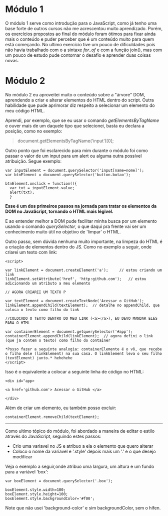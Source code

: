 # Módulo 1

O módulo 1 serve como introdução para o JavaScript, como já tenho uma base forte de outros cursos não me acrescentou muito aprendizado.
Porém, os exercícios propostos ao final do módulo foram ótimos para fixar ainda mais o conteúdo e puder perceber que é um conteúdo muito para quem está começando.
No ultimo exercício tive um pouco de dificuldades pois não havia trabalhado com o a sintaxe *for..of* e com a função join(), mas com um pouco de estudo pude contornar o desafio e aprender duas coisas novas.


# Módulo 2

No módulo 2 eu aproveitei muito o conteúdo sobre a "árvore" DOM, aprendendo a criar e alterar elementos do HTML dentro do script.
Outra habilidade que pude aprimorar diz respeito a selecionar um elemento do meu código HTML. 

Aprendi, por exemplo, que se eu usar o comando *getElementsByTagName* e ouver mais de um daquele tipo que selecionei, basta eu declara a posição, como no exemplo:

> document.getElementsByTagName('input')[0];


Outro ponto que foi esclarecido para mim durante o módulo foi como passar o valor de um input para um alert ou alguma outra possível atribuição. Segue exemplo:

```
var inputElement = document.querySelector('input[name=nome]');
var btnElement = document.querySelector('button.botao');

btnElement.onclick = function(){
  var txt = inputElement.value;
  alert(txt);
  }
```

**Esse é um dos primeiros passos na jornada para tratar os elementos da DOM no JavaScript, tornando o HTML mais légivel.**

E ao entender melhor a DOM pude facilitar minha busca por um elemento usando o comando *querySelector*, o que daqui pra frente vai ser um conhecimento muito útil no objetivo de 'limpar' o HTML.

Outro passo, sem dúvida nenhuma muito importante, na limpeza do HTML é a criação de elementos dentro do JS. Como no exemplo a seguir, onde criarei um texto com link:

```
<script>

var linkElement = document.createElement('a');     // estou criando um link
linkElement.setAttribute('href', 'http:github.com');   // estou adicionando um atributo a meu elemento

// AGORA CRIAREI UM TEXTO P

var textElement = document.createTextNode('Acessar o GitHub');
linkElement.appendChild(textElement);  // detalhe no appendChild, que coloca o texto como filho do link

//COLOCADO O TEXTO DENTRO DO MEU LINK (<a></a>), EU DEVO MANDAR ELES PARA O HTML

var containerElement = document.getquerySelector('#app');
containerElement.appendChild(linkElement);  // agora defini o link (que ja contem o texto) como filho do container

*Posso fazer a seguinte analogia: containerElemente é o vô, que recebe o filho dele (linkElement) na sua casa. O linkElement leva o seu filho (textElement) junto.* hehehehe
</script>
```
Isso é o equivalente a colocar a seguinte linha de código no HTML:
```
<div id="app>

<a href='github.com'> Acessar o GitHub </a>

</div>
```

Além de criar um elemento, eu também posso excluir:
```
containerElement.removeChild(textElement);
```

-------

Como ultimo tópico do módulo, foi abordado a maneira de editar o estilo através do JavaScript, seguindo estes passos:

- Crio uma variavel no JS e atribuo a ela o elemento que quero alterar
- Coloco o nome da variavel e '.style' depois mais um '.' e o que desejo modificar

Veja o exemplo a seguir,onde atribuo uma largura, um altura e um fundo para a variável 'box':
```
var boxElement = document.querySelector('.box');

boxElement.style.width=100;
boxElement.style.height=100;
boxElement.style.backgroundColor='#f00';

```

Note que não usei 'background-color' e sim backgroundColor, sem o hífen.
